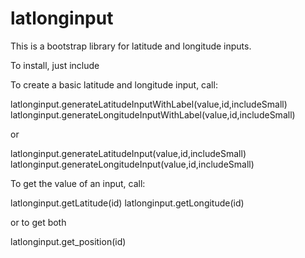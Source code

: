 # latlonginput
This is a bootstrap library for latitude and longitude inputs.

To install, just include <script src="latlonngput.js"></script>

To create a basic latitude and longitude input, call:

latlonginput.generateLatitudeInputWithLabel(value,id,includeSmall)
latlonginput.generateLongitudeInputWithLabel(value,id,includeSmall)

or

latlonginput.generateLatitudeInput(value,id,includeSmall)
latlonginput.generateLongitudeInput(value,id,includeSmall)

To get the value of an input, call:

latlonginput.getLatitude(id)
latlonginput.getLongitude(id)

or to get both

latlonginput.get_position(id)


